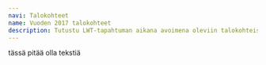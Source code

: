 ```yaml
---
navi: Talokohteet
name: Vuoden 2017 talokohteet
description: Tutustu LWT-tapahtuman aikana avoimena oleviin talokohteisiin. Talot ovat avoinna molempina päivinä klo 10-17.
---
```

tässä pitää olla tekstiä
